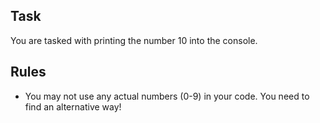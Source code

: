 ## Task
You are tasked with printing the number 10 into the console.

## Rules
- You may not use any actual numbers (0-9) in your code. You need to find an alternative way!
